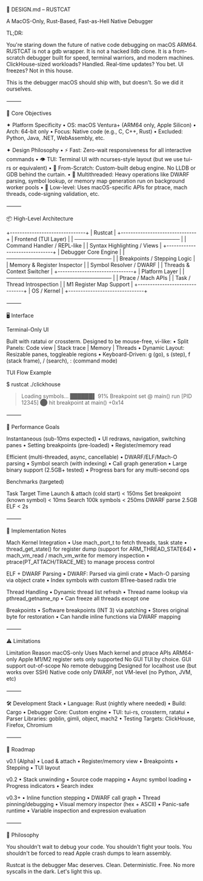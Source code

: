 🧠 DESIGN.md – RUSTCAT

A MacOS-Only, Rust-Based, Fast-as-Hell Native Debugger

TL;DR:

You're staring down the future of native code debugging on macOS ARM64. RUSTCAT is not a gdb wrapper. It is not a hacked lldb clone. It is a from-scratch debugger built for speed, terminal warriors, and modern machines. ClickHouse-sized workloads? Handled. Real-time updates? You bet. UI freezes? Not in this house.

This is the debugger macOS should ship with, but doesn't. So we did it ourselves.

⸻

🧩 Core Objectives

✦ Platform Specificity
	•	OS: macOS Ventura+ (ARM64 only, Apple Silicon)
	•	Arch: 64-bit only
	•	Focus: Native code (e.g., C, C++, Rust)
	•	Excluded: Python, Java, .NET, WebAssembly, etc.

✦ Design Philosophy
	•	⚡ Fast: Zero-wait responsiveness for all interactive commands
	•	👁 TUI: Terminal UI with ncurses-style layout (but we use tui-rs or equivalent)
	•	🔬 From-Scratch: Custom-built debug engine. No LLDB or GDB behind the curtain.
	•	🧵 Multithreaded: Heavy operations like DWARF parsing, symbol lookup, or memory map generation run on background worker pools
	•	🔧 Low-level: Uses macOS-specific APIs for ptrace, mach threads, code-signing validation, etc.

⸻

📦 High-Level Architecture

+-------------------------------+
|           Rustcat            |
+-------------------------------+
|    Frontend (TUI Layer)      |
| ──────────────────────────── |
| Command Handler / REPL-like  |
| Syntax Highlighting / Views  |
+-------------------------------+
|      Debugger Core Engine     |
| ──────────────────────────── |
| Breakpoints / Stepping Logic |
| Memory & Register Inspector  |
| Symbol Resolver / DWARF      |
| Threads & Context Switcher   |
+-------------------------------+
|         Platform Layer        |
| ──────────────────────────── |
| Ptrace / Mach APIs           |
| Task / Thread Introspection  |
| M1 Register Map Support      |
+-------------------------------+
|           OS / Kernel         |
+-------------------------------+


⸻

🖥 Interface

Terminal-Only UI

Built with ratatui or crossterm. Designed to be mouse-free, vi-like:
	•	Split Panels: Code view | Stack trace | Memory | Threads
	•	Dynamic Layout: Resizable panes, toggleable regions
	•	Keyboard-Driven: g (go), s (step), f (stack frame), / (search), : (command mode)

TUI Flow Example

$ rustcat ./clickhouse
> Loading symbols… ██████▌ 91%
> Breakpoint set @ main()
> run
> [PID 12345] ⬤ hit breakpoint at main() +0x14


⸻

🚀 Performance Goals

Instantaneous (sub-10ms expected)
	•	UI redraws, navigation, switching panes
	•	Setting breakpoints (pre-loaded)
	•	Register/memory read

Efficient (multi-threaded, async, cancellable)
	•	DWARF/ELF/Mach-O parsing
	•	Symbol search (with indexing)
	•	Call graph generation
	•	Large binary support (2.5GB+ tested)
	•	Progress bars for any multi-second ops

Benchmarks (targeted)

Task	Target Time
Launch & attach (cold start)	< 150ms
Set breakpoint (known symbol)	< 10ms
Search 100k symbols	< 250ms
DWARF parse 2.5GB ELF	< 2s


⸻

🧠 Implementation Notes

Mach Kernel Integration
	•	Use mach_port_t to fetch threads, task state
	•	thread_get_state() for register dump (support for ARM_THREAD_STATE64)
	•	mach_vm_read / mach_vm_write for memory inspection
	•	ptrace(PT_ATTACH/TRACE_ME) to manage process control

ELF + DWARF Parsing
	•	DWARF: Parsed via gimli crate
	•	Mach-O parsing via object crate
	•	Index symbols with custom BTree-based radix trie

Thread Handling
	•	Dynamic thread list refresh
	•	Thread name lookup via pthread_getname_np
	•	Can freeze all threads except one

Breakpoints
	•	Software breakpoints (INT 3) via patching
	•	Stores original byte for restoration
	•	Can handle inline functions via DWARF mapping

⸻

⚠ Limitations

Limitation	Reason
macOS-only	Uses Mach kernel and ptrace APIs
ARM64-only	Apple M1/M2 register sets only supported
No GUI	TUI by choice. GUI support out-of-scope
No remote debugging	Designed for localhost use (but works over SSH)
Native code only	DWARF, not VM-level (no Python, JVM, etc)


⸻

🛠 Development Stack
	•	Language: Rust (nightly where needed)
	•	Build: Cargo
	•	Debugger Core: Custom engine
	•	TUI: tui-rs, crossterm, ratatui
	•	Parser Libraries: goblin, gimli, object, mach2
	•	Testing Targets: ClickHouse, Firefox, Chromium

⸻

🔮 Roadmap

v0.1 (Alpha)
	•	Load & attach
	•	Register/memory view
	•	Breakpoints
	•	Stepping
	•	TUI layout

v0.2
	•	Stack unwinding
	•	Source code mapping
	•	Async symbol loading
	•	Progress indicators
	•	Search index

v0.3+
	•	Inline function stepping
	•	DWARF call graph
	•	Thread pinning/debugging
	•	Visual memory inspector (hex + ASCII)
	•	Panic-safe runtime
	•	Variable inspection and expression evaluation

⸻

🧬 Philosophy

You shouldn't wait to debug your code.
You shouldn't fight your tools.
You shouldn't be forced to read Apple crash dumps to learn assembly.

Rustcat is the debugger Mac deserves. Clean. Deterministic. Free.
No more syscalls in the dark. Let's light this up.
